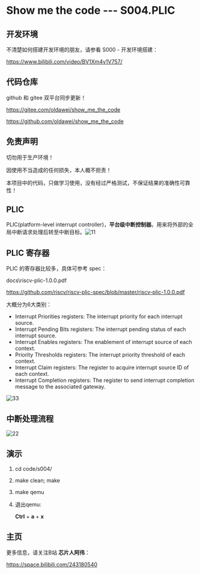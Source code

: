 # Show me the code --- S004.PLIC

## 开发环境

不清楚如何搭建开发环境的朋友，请参看 S000 - 开发环境搭建：

https://www.bilibili.com/video/BV1Xm4y1V757/



## 代码仓库

github 和 gitee 双平台同步更新！

https://gitee.com/oldawei/show_me_the_code

https://github.com/oldawei/show_me_the_code



## 免责声明

切勿用于生产环境！

因使用不当造成的任何损失，本人概不担责！

本项目中的代码，只做学习使用，没有经过严格测试，不保证结果的准确性可靠性！



## PLIC

PLIC(platform-level interrupt controller)，**平台级中断控制器**。用来将外部的全局中断请求处理后转至中断目标。![11](D:\gitee\show_me_the_code\code\s004\img\11.PNG)

## PLIC 寄存器

PLIC 的寄存器比较多，具体可参考 spec：

docs\riscv-plic-1.0.0.pdf

https://github.com/riscv/riscv-plic-spec/blob/master/riscv-plic-1.0.0.pdf

大概分为6大类别：

- Interrupt Priorities registers: The interrupt priority for each interrupt source.
- Interrupt Pending Bits registers: The interrupt pending status of each interrupt source.
- Interrupt Enables registers: The enablement of interrupt source of each context.
- Priority Thresholds registers: The interrupt priority threshold of each context.
- Interrupt Claim registers: The register to acquire interrupt source ID of each context.
- Interrupt Completion registers: The register to send interrupt completion message to the associated gateway.

![33](D:\gitee\show_me_the_code\code\s004\img\33.PNG)



## 中断处理流程



![22](D:\gitee\show_me_the_code\code\s004\img\22.PNG)



## 演示

1. cd code/s004/

2. make clean; make

3. make qemu

4. 退出qemu: 

   **Ctrl** + **a** + **x**



## 主页

更多信息，请关注B站 **芯片人阿伟**：

https://space.bilibili.com/243180540



